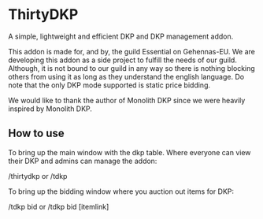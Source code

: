 # ThirtyDKP

A simple, lightweight and efficient DKP and DKP management addon.

This addon is made for, and by, the guild Essential on Gehennas-EU.
We are developing this addon as a side project to fulfill the needs of our guild. Although, it is not bound to our guild in any way so there is nothing blocking others from using it as long as they understand the english language. 
Do note that the only DKP mode supported is static price bidding.

We would like to thank the author of Monolith DKP since we were heavily inspired by Monolith DKP.

 


## How to use

To bring up the main window with the dkp table. Where everyone can view their DKP and admins can manage the addon:

/thirtydkp  or  /tdkp

To bring up the bidding window where you auction out items for DKP:

/tdkp bid  or  /tdkp bid [itemlink]